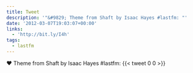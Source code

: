 ```yaml
---
title: Tweet
description: '"&#9829; Theme from Shaft by Isaac Hayes #lastfm: "'
date: '2012-03-07T19:03:07+00:00'
links:
  - 'http://bit.ly/I4h'
tags:
  - lastfm
---
```

&#9829; Theme from Shaft by Isaac Hayes #lastfm: 
      {{< tweet 0 0 >}}
    
